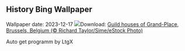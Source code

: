 ## History Bing Wallpaper
Wallpaper date: 2023-12-17
![](https://www.bing.com/th?id=OHR.GrandPlaceXmas_EN-CA4794374028_UHD.jpg&w=1000)Download: [Guild houses of Grand-Place, Brussels, Belgium (© Richard Taylor/Sime/eStock Photo)](https://www.bing.com/th?id=OHR.GrandPlaceXmas_EN-CA4794374028_UHD.jpg)

Auto get programm by LtgX
